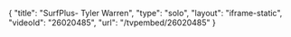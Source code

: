 {
    "title": "SurfPlus- Tyler Warren",
    "type": "solo",
    "layout": "iframe-static",
    "videoId": "26020485",
    "url": "\/tvpembed\/26020485"
}